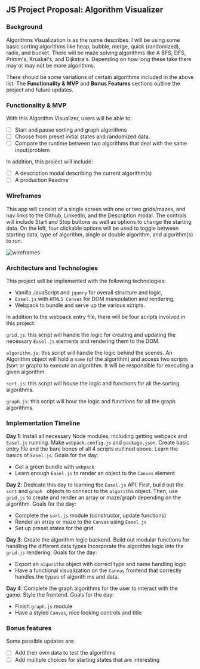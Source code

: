 ## JS Project Proposal: Algorithm Visualizer

### Background

Algorithms Visualization is as the name describes. I will be using some basic sorting algorithms like heap, bubble, merge, quick (randomized), radix, and bucket. There will be maze solving algorithms like A BFS, DFS, Primm's, Kruskal's, and Dijkstra's. Depending on how long these take there may or may not be more algorithms.

There should be some variations of certain algorithms included in the above list. The **Functionality & MVP** and **Bonus Features** sections outline the project and future updates.  

### Functionality & MVP  

With this Algorithm Visualizer, users will be able to:

- [ ] Start and pause sorting and graph algorithms 
- [ ] Choose from preset initial states and randomized data.
- [ ] Compare the runtime between two algorithms that deal with the same input/problem 

In addition, this project will include:

- [ ] A description modal describing the current algorithm(s)
- [ ] A production Readme

### Wireframes

This app will consist of a single screen with one or two grids/mazes, and nav links to the Github, LinkedIn,
and the Description modal.  The controls will include Start and Stop buttons as well as options to change the starting data.  On the left, four clickable options will be used to toggle between starting data, type of algorithm, single or double algorithm, and algorithm(s) to run.  

![wireframes](https://wireframe.cc/QAfEX4)

### Architecture and Technologies

This project will be implemented with the following technologies:

- Vanilla JavaScript and `jquery` for overall structure and logic,
- `Easel.js` with `HTML5 Canvas` for DOM manipulation and rendering,
- Webpack to bundle and serve up the various scripts.

In addition to the webpack entry file, there will be four scripts involved in this project:

`grid.js`: this script will handle the logic for creating and updating the necessary `Easel.js` elements and rendering them to the DOM.

`algorithm.js`: this script will handle the logic behind the scenes.  An Algorithm object will hold a `name` (of the algorithm) and access two scripts (sort or graph) to execute an algorithm.  It will be responsible for executing a given algorithm.

`sort.js`: this script will house the logic and functions for all the sorting algorithms.

`graph.js`: this script will hour the logic and functions for all the graph algorithms. 

### Implementation Timeline

**Day 1**: Install all necessary Node modules, including getting webpack and `Easel.js` running.  Make `webpack.config.js` and `package.json`.  Create basic entry file and the bare bones of all 4 scripts outlined above.  Learn the basics of `Easel.js`.  Goals for the day:

- Get a green bundle with `webpack`
- Learn enough `Easel.js` to render an object to the `Canvas` element

**Day 2**: Dedicate this day to learning the `Easel.js` API.  First, build out the `sort` and `graph ` objects to connect to the `algorithm` object.  Then, use `grid.js` to create and render an array or maze/graph depending on the algorithm. Goals for the day:

- Complete the `sort.js` module (constructor, update functions)
- Render an array or maze to the `Canvas` using `Easel.js`
- Set up preset states for the grid

**Day 3**: Create the algorithm logic backend.  Build out modular functions for handling the different data types Incorporate the algorithm logic into the `grid.js` rendering.  Goals for the day:

- Export an `algorithm` object with correct type and name handling logic
- Have a functional visualization on the `Canvas` frontend that correctly handles the types of algorith ms and data. 


**Day 4**: Complete the graph algorithms for the user to interact with the game.  Style the frontend. Goals for the day:

- Finish `graph.js` module
- Have a styled `Canvas`, nice looking controls and title


### Bonus features

Some possible updates are:

- [ ] Add their own data to test the algorithms
- [ ] Add multiple choices for starting states that are interesting
